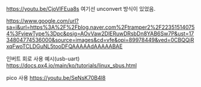 https://youtu.be/CjoVlFEua8s
여기선 unconvert 방식이 있었음.

https://www.google.com/url?sa=i&url=https%3A%2F%2Fblog.naver.com%2Ftramper2%2F223515140754%3FviewType%3Dpc&psig=AOvVaw2DlERuwDRsbDn8YAB6Sw7P&ust=1734804774536000&source=images&cd=vfe&opi=89978449&ved=0CBQQjRxqFwoTCLDGuNL5tooDFQAAAAAdAAAAABAE



인버트 회로 사용 예시(usb-uart)
https://docs.px4.io/main/ko/tutorials/linux_sbus.html



pico 사용
https://youtu.be/SeNsK70B4l8

